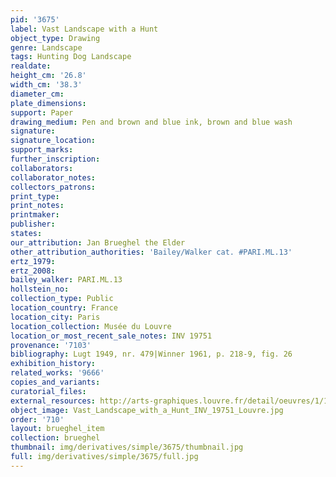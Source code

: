 ```yaml
---
pid: '3675'
label: Vast Landscape with a Hunt
object_type: Drawing
genre: Landscape
tags: Hunting Dog Landscape
realdate: 
height_cm: '26.8'
width_cm: '38.3'
diameter_cm: 
plate_dimensions: 
support: Paper
drawing_medium: Pen and brown and blue ink, brown and blue wash
signature: 
signature_location: 
support_marks: 
further_inscription: 
collaborators: 
collaborator_notes: 
collectors_patrons: 
print_type: 
print_notes: 
printmaker: 
publisher: 
states: 
our_attribution: Jan Brueghel the Elder
other_attribution_authorities: 'Bailey/Walker cat. #PARI.ML.13'
ertz_1979: 
ertz_2008: 
bailey_walker: PARI.ML.13
hollstein_no: 
collection_type: Public
location_country: France
location_city: Paris
location_collection: Musée du Louvre
location_or_most_recent_sale_notes: INV 19751
provenance: '7103'
bibliography: Lugt 1949, nr. 479|Winner 1961, p. 218-9, fig. 26
exhibition_history: 
related_works: '9666'
copies_and_variants: 
curatorial_files: 
external_resources: http://arts-graphiques.louvre.fr/detail/oeuvres/1/109893-Vaste-paysage-avec-une-chasse-a-courre
object_image: Vast_Landscape_with_a_Hunt_INV_19751_Louvre.jpg
order: '710'
layout: brueghel_item
collection: brueghel
thumbnail: img/derivatives/simple/3675/thumbnail.jpg
full: img/derivatives/simple/3675/full.jpg
---
```

